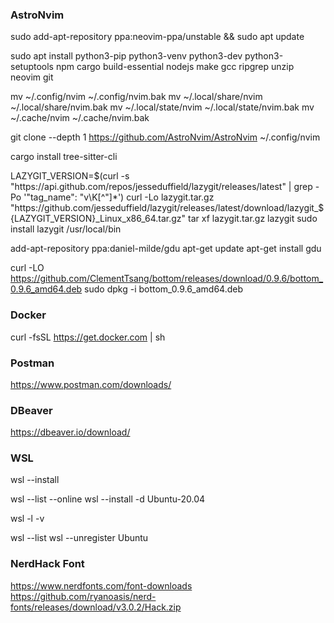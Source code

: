### AstroNvim

sudo add-apt-repository ppa:neovim-ppa/unstable && sudo apt update

sudo apt install python3-pip python3-venv python3-dev python3-setuptools npm cargo build-essential nodejs make gcc ripgrep unzip neovim git

mv ~/.config/nvim ~/.config/nvim.bak
mv ~/.local/share/nvim ~/.local/share/nvim.bak
mv ~/.local/state/nvim ~/.local/state/nvim.bak
mv ~/.cache/nvim ~/.cache/nvim.bak

git clone --depth 1 https://github.com/AstroNvim/AstroNvim ~/.config/nvim

cargo install tree-sitter-cli

LAZYGIT_VERSION=$(curl -s "https://api.github.com/repos/jesseduffield/lazygit/releases/latest" | grep -Po '"tag_name": "v\K[^"]*')
curl -Lo lazygit.tar.gz "https://github.com/jesseduffield/lazygit/releases/latest/download/lazygit_${LAZYGIT_VERSION}_Linux_x86_64.tar.gz"
tar xf lazygit.tar.gz lazygit
sudo install lazygit /usr/local/bin

add-apt-repository ppa:daniel-milde/gdu
apt-get update
apt-get install gdu

curl -LO https://github.com/ClementTsang/bottom/releases/download/0.9.6/bottom_0.9.6_amd64.deb
sudo dpkg -i bottom_0.9.6_amd64.deb	

### Docker
curl -fsSL https://get.docker.com | sh

### Postman
https://www.postman.com/downloads/
### DBeaver
https://dbeaver.io/download/
### WSL
wsl --install

wsl --list --online
wsl --install -d Ubuntu-20.04

wsl -l -v

wsl --list
wsl --unregister Ubuntu

### NerdHack Font
https://www.nerdfonts.com/font-downloads
https://github.com/ryanoasis/nerd-fonts/releases/download/v3.0.2/Hack.zip
